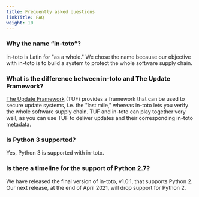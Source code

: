 ```yaml
---
title: Frequently asked questions
linkTitle: FAQ
weight: 10
---
```


### Why the name “in-toto”?

in-toto is Latin for "as a whole." We chose the name because our objective with in-toto is to build a system to protect the whole software supply chain.

### What is the difference between in-toto and The Update Framework?
[The Update Framework](https://theupdateframework.io) (TUF) provides a framework that can be used to secure update systems, i.e. the "last mile," whereas in-toto lets you verify the whole software supply chain. TUF and in-toto can play together very well, as you can use TUF to deliver updates and their corresponding in-toto metadata.

### Is Python 3 supported?

Yes, Python 3 is supported with in-toto.

### Is there a timeline for the support of Python 2.7?

We have released the final version of in-toto, v1.0.1, that supports Python 2. Our next release, at the end of April 2021, will drop support for Python 2.
